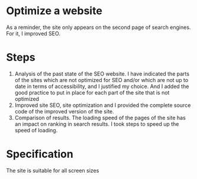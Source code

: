 # Optimize a website
As a reminder, the site only appears on the second page of search engines. For it, I improved SEO.

# Steps
1. Analysis of the past state of the SEO website. I have indicated the parts of the sites which are not optimized for SEO and/or which are not up to date in terms of accessibility, and I justified my choice. And I added the good practice to put in place for each part of the site that is not optimized
2. Improved site SEO, site optimization and I provided the complete source code of the improved version of the site.
3. Comparison of results. The loading speed of the pages of the site has an impact on ranking in search results. I took steps to speed up the speed of loading.

# Specification
The site is suitable for all screen sizes
